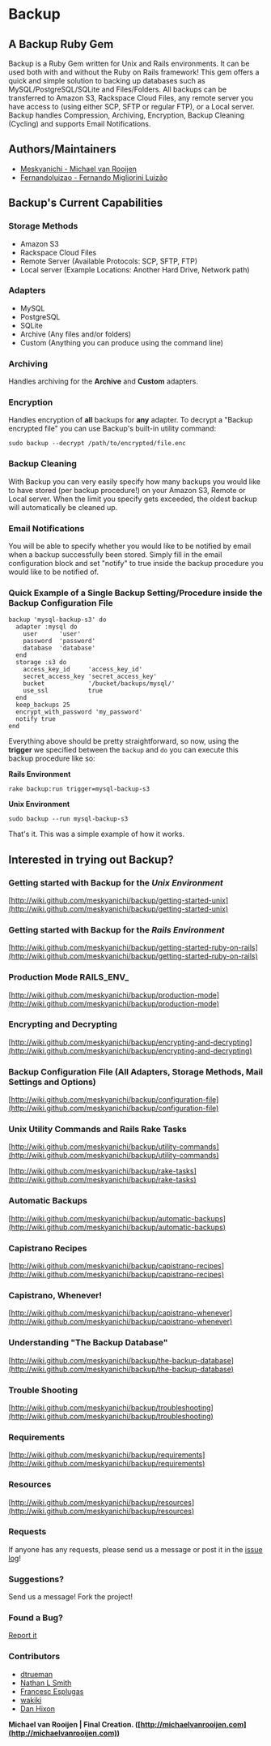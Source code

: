 # Backup

## A Backup Ruby Gem

Backup is a Ruby Gem written for Unix and Rails environments. It can be used both with and without the Ruby on Rails framework! This gem offers a quick and simple solution to backing up databases such as MySQL/PostgreSQL/SQLite and Files/Folders. All backups can be transferred to Amazon S3, Rackspace Cloud Files, any remote server you have access to (using either SCP, SFTP or regular FTP), or a Local server. Backup handles Compression, Archiving, Encryption, Backup Cleaning (Cycling) and supports Email Notifications.

## Authors/Maintainers

* [Meskyanichi - Michael van Rooijen](http://github.com/meskyanichi)
* [Fernandoluizao - Fernando Migliorini Luizão](http://github.com/fernandoluizao)

## Backup's Current Capabilities

### Storage Methods

* Amazon S3
* Rackspace Cloud Files
* Remote Server (Available Protocols: SCP, SFTP, FTP)
* Local server (Example Locations: Another Hard Drive, Network path)

### Adapters

* MySQL
* PostgreSQL
* SQLite
* Archive (Any files and/or folders)
* Custom (Anything you can produce using the command line)

### Archiving

Handles archiving for the __Archive__ and __Custom__ adapters.

### Encryption

Handles encryption of __all__ backups for __any__ adapter.
To decrypt a "Backup encrypted file" you can use Backup's built-in utility command:

    sudo backup --decrypt /path/to/encrypted/file.enc

### Backup Cleaning

With Backup you can very easily specify how many backups you would like to have stored (per backup procedure!) on your Amazon S3, Remote or Local server. When the limit you specify gets exceeded, the oldest backup will automatically be cleaned up.

### Email Notifications

You will be able to specify whether you would like to be notified by email when a backup successfully been stored.
Simply fill in the email configuration block and set "notify" to true inside the backup procedure you would like to be notified of.

### Quick Example of a Single Backup Setting/Procedure inside the Backup Configuration File

    backup 'mysql-backup-s3' do
      adapter :mysql do
        user      'user'
        password  'password'
        database  'database'
      end
      storage :s3 do
        access_key_id     'access_key_id'
        secret_access_key 'secret_access_key'
        bucket            '/bucket/backups/mysql/'
        use_ssl           true
      end
      keep_backups 25
      encrypt_with_password 'my_password'
      notify true
    end
  
Everything above should be pretty straightforward, so now, using the __trigger__ we specified between
the `backup` and `do` you can execute this backup procedure like so:

__Rails Environment__

    rake backup:run trigger=mysql-backup-s3

__Unix Environment__

    sudo backup --run mysql-backup-s3

That's it. This was a simple example of how it works.

## Interested in trying out Backup?

### Getting started with Backup for the *Unix Environment*

[http://wiki.github.com/meskyanichi/backup/getting-started-unix](http://wiki.github.com/meskyanichi/backup/getting-started-unix)


### Getting started with Backup for the *Rails Environment*

[http://wiki.github.com/meskyanichi/backup/getting-started-ruby-on-rails](http://wiki.github.com/meskyanichi/backup/getting-started-ruby-on-rails)


### Production Mode __RAILS_ENV___

[http://wiki.github.com/meskyanichi/backup/production-mode](http://wiki.github.com/meskyanichi/backup/production-mode)


### Encrypting and Decrypting

[http://wiki.github.com/meskyanichi/backup/encrypting-and-decrypting](http://wiki.github.com/meskyanichi/backup/encrypting-and-decrypting)


### Backup Configuration File (All Adapters, Storage Methods, Mail Settings and Options)

[http://wiki.github.com/meskyanichi/backup/configuration-file](http://wiki.github.com/meskyanichi/backup/configuration-file)


### Unix Utility Commands and Rails Rake Tasks

[http://wiki.github.com/meskyanichi/backup/utility-commands](http://wiki.github.com/meskyanichi/backup/utility-commands)

[http://wiki.github.com/meskyanichi/backup/rake-tasks](http://wiki.github.com/meskyanichi/backup/rake-tasks)


### Automatic Backups

[http://wiki.github.com/meskyanichi/backup/automatic-backups](http://wiki.github.com/meskyanichi/backup/automatic-backups)


### Capistrano Recipes

[http://wiki.github.com/meskyanichi/backup/capistrano-recipes](http://wiki.github.com/meskyanichi/backup/capistrano-recipes)


### Capistrano, Whenever!

[http://wiki.github.com/meskyanichi/backup/capistrano-whenever](http://wiki.github.com/meskyanichi/backup/capistrano-whenever)


### Understanding "The Backup Database"

[http://wiki.github.com/meskyanichi/backup/the-backup-database](http://wiki.github.com/meskyanichi/backup/the-backup-database)


### Trouble Shooting

[http://wiki.github.com/meskyanichi/backup/troubleshooting](http://wiki.github.com/meskyanichi/backup/troubleshooting)


### Requirements

[http://wiki.github.com/meskyanichi/backup/requirements](http://wiki.github.com/meskyanichi/backup/requirements)


### Resources

[http://wiki.github.com/meskyanichi/backup/resources](http://wiki.github.com/meskyanichi/backup/resources)


### Requests

If anyone has any requests, please send us a message or post it in the [issue log](http://github.com/meskyanichi/backup/issues)!


### Suggestions?

Send us a message! Fork the project!


### Found a Bug?

[Report it](http://github.com/meskyanichi/backup/issues)


### Contributors

* [dtrueman](http://github.com/dtrueman)
* [Nathan L Smith](http://github.com/smith)
* [Francesc Esplugas](http://github.com/fesplugas)
* [wakiki](http://github.com/wakiki)
* [Dan Hixon](http://github.com/danhixon)

__Michael van Rooijen | Final Creation. ([http://michaelvanrooijen.com](http://michaelvanrooijen.com))__